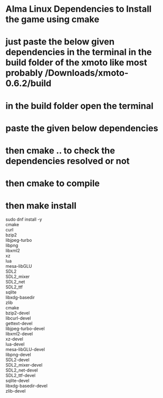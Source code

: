 # Alma Linux Dependencies to Install the game using cmake
# just paste the below given dependencies in the terminal in the build folder of the xmoto like most probably /Downloads/xmoto-0.6.2/build 
# in the build folder open the terminal 
# paste the given below dependencies 
# then cmake .. to check the dependencies resolved or not 
# then cmake to compile 
# then make install 

sudo dnf install -y \
    cmake \
    curl \
    bzip2 \
    libjpeg-turbo \
    libpng \
    libxml2 \
    xz \
    lua \
    mesa-libGLU \
    SDL2 \
    SDL2_mixer \
    SDL2_net \
    SDL2_ttf \
    sqlite \
    libxdg-basedir \
    zlib \
    cmake \
    bzip2-devel \
    libcurl-devel \
    gettext-devel \
    libjpeg-turbo-devel \
    libxml2-devel \
    xz-devel \
    lua-devel \
    mesa-libGLU-devel \
    libpng-devel \
    SDL2-devel \
    SDL2_mixer-devel \
    SDL2_net-devel \
    SDL2_ttf-devel \
    sqlite-devel \
    libxdg-basedir-devel \
    zlib-devel

